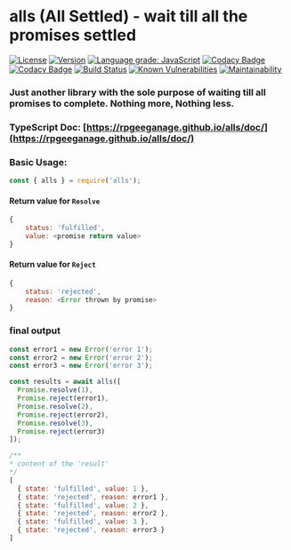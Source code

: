 # alls (All Settled) - wait till all the promises settled
[![License](https://img.shields.io/github/license/rpgeeganage/alls.svg)](https://github.com/rpgeeganage/alls)
[![Version](https://img.shields.io/npm/v/alls.svg)](https://img.shields.io/npm/v/alls.svg)
[![Language grade: JavaScript](https://img.shields.io/lgtm/grade/javascript/g/rpgeeganage/alls.svg?logo=lgtm&logoWidth=18)](https://lgtm.com/projects/g/rpgeeganage/alls/context:javascript)
[![Codacy Badge](https://api.codacy.com/project/badge/Grade/e8fc6d45ba07412a975fb823379cdbdf)](https://www.codacy.com/app/rpgeeganage/alls?utm_source=github.com&amp;utm_medium=referral&amp;utm_content=rpgeeganage/alls&amp;utm_campaign=Badge_Grade)
[![Codacy Badge](https://api.codacy.com/project/badge/Coverage/e8fc6d45ba07412a975fb823379cdbdf)](https://www.codacy.com/app/rpgeeganage/alls?utm_source=github.com&utm_medium=referral&utm_content=rpgeeganage/alls&utm_campaign=Badge_Coverage)
[![Build Status](https://travis-ci.org/rpgeeganage/alls.svg?branch=master)](https://travis-ci.org/rpgeeganage/alls)
[![Known Vulnerabilities](https://snyk.io/test/github/rpgeeganage/alls/badge.svg?targetFile=package.json)](https://snyk.io/test/github/rpgeeganage/alls?targetFile=package.json)
[![Maintainability](https://api.codeclimate.com/v1/badges/66cd49a28da26d6f51f1/maintainability)](https://codeclimate.com/github/rpgeeganage/alls/maintainability)
### Just another library with the sole purpose of waiting till all promises to complete. Nothing more, Nothing less.

### TypeScript Doc: [https://rpgeeganage.github.io/alls/doc/](https://rpgeeganage.github.io/alls/doc/)

### Basic Usage:
```js
const { alls } = require('alls');
```

#### Return value for ```Resolve```
```js
{
    status: 'fulfilled',
    value: <promise return value>
}
```

#### Return value for ```Reject```
```js
{
    status: 'rejected',
    reason: <Error thrown by promise>
}
```

### final output

```js
const error1 = new Error('error 1');
const error2 = new Error('error 2');
const error3 = new Error('error 3');

const results = await alls([
  Promise.resolve(1),
  Promise.reject(error1),
  Promise.resolve(2),
  Promise.reject(error2),
  Promise.resolve(3),
  Promise.reject(error3)
]);

/**
* content of the 'result'
*/
[
  { state: 'fulfilled', value: 1 },
  { state: 'rejected', reason: error1 },
  { state: 'fulfilled', value: 2 },
  { state: 'rejected', reason: error2 },
  { state: 'fulfilled', value: 3 },
  { state: 'rejected', reason: error3 }
]
```
